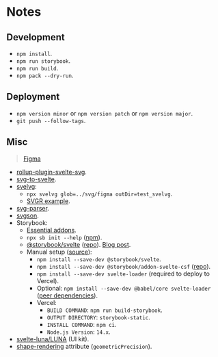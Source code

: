 # Notes

## Development

- `npm install`.
- `npm run storybook`.
- `npm run build`.
- `npm pack --dry-run`.

## Deployment

- `npm version minor` or `npm version patch` or `npm version major`.
- `git push --follow-tags`.

## Misc

> [Figma](https://www.figma.com/file/jYuyViEcLz4fj2DE6AFLFP/svelte-logos?node-id=0%3A1)

- [rollup-plugin-svelte-svg](https://github.com/codefeathers/rollup-plugin-svelte-svg).
- [svg-to-svelte](https://github.com/metonym/svg-to-svelte).
- [svelvg](https://github.com/metonym/svelvg):
  - `npx svelvg glob=../svg/figma outDir=test_svelvg`.
  - [SVGR example](https://react-svgr.com/docs/what-is-svgr/).
- [svg-parser](https://www.npmjs.com/package/svg-parser).
- [svgson](https://www.npmjs.com/package/svgson).
- Storybook:
  - [Essential addons](https://storybook.js.org/docs/svelte/essentials/introduction).
  - `npx sb init --help` ([npm](https://www.npmjs.com/package/@storybook/cli)).
  - [@storybook/svelte](https://www.npmjs.com/package/@storybook/svelte) ([repo](https://github.com/storybookjs/storybook/tree/v6.4.9/app/svelte)). [Blog post](https://storybook.js.org/blog/storybook-for-svelte/).
  - Manual setup ([source](https://www.nuskin.com/static/design-components/?path=/info/design-components-getting-started--welcome-to-storybook)):
    - `npm install --save-dev @storybook/svelte`.
    - `npm install --save-dev @storybook/addon-svelte-csf` ([repo](https://github.com/storybookjs/addon-svelte-csf)).
    - `npm install --save-dev svelte-loader` (required to deploy to Vercel).
    - Optional: `npm install --save-dev @babel/core svelte-loader` ([peer dependencies](https://github.com/storybookjs/storybook/blob/v6.4.9/app/svelte/package.json#L67)).
    - Vercel:
      - `BUILD COMMAND`: `npm run build-storybook`.
      - `OUTPUT DIRECTORY`: `storybook-static`.
      - `INSTALL COMMAND`: `npm ci`.
      - `Node.js Version`: `14.x`.
- [svelte-luna/LUNA](https://github.com/loskware/svelte-luna) (UI kit).
- [shape-rendering](https://developer.mozilla.org/en-US/docs/Web/SVG/Attribute/shape-rendering) attribute (`geometricPrecision`).
